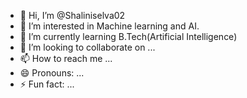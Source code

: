 - 👋 Hi, I’m @Shaliniselva02
- 👀 I’m interested in Machine learning and AI.
- 🌱 I’m currently learning B.Tech(Artificial Intelligence)
- 💞️ I’m looking to collaborate on ...
- 📫 How to reach me ...
- 😄 Pronouns: ...
- ⚡ Fun fact: ...

<!---
Shaliniselva02/Shaliniselva02 is a ✨ special ✨ repository because its `README.md` (this file) appears on your GitHub profile.
You can click the Preview link to take a look at your changes.
--->
